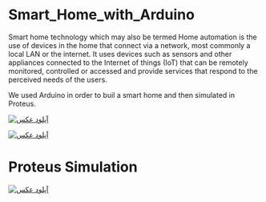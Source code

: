 # Smart_Home_with_Arduino



Smart home technology which may also be termed Home automation is the use of devices in the home that connect via a network, most commonly a local LAN or the internet. It uses devices such as sensors and other appliances connected to the Internet of things (IoT) that can be remotely monitored, controlled or accessed and provide services that respond to the perceived needs of the users.

We used Arduino in order to buil a smart home and then simulated in Proteus.


<a href="http://uupload.ir/" target="_blank"><img src="http://uupload.ir/files/35gx_687474703a2f2f7575706c6f61642e69722f66696c65732f316370355f6361707475726533332e706e67.png" border="0" alt="آپلود عکس" /></a>


<a href="http://uupload.ir/" target="_blank"><img src="http://uupload.ir/files/k9l_687474703a2f2f7575706c6f61642e69722f66696c65732f6b3739725f756e6f5f726669642d72633532322e706e67.png" border="0" alt="آپلود عکس" /></a>



# Proteus Simulation

<a href="http://uupload.ir/" target="_blank"><img src="http://uupload.ir/files/5pil_687474703a2f2f7575706c6f61642e69722f66696c65732f6e7963385f636170747572652e706e67.png" border="0" alt="آپلود عکس" /></a>

